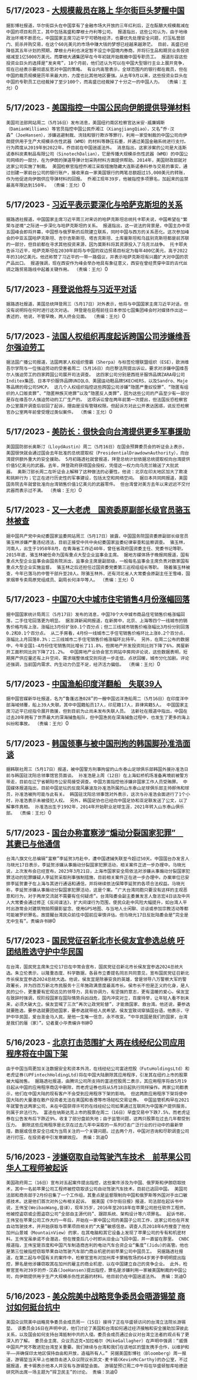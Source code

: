 
  ## 5/17/2023 - [大规模裁员在路上 华尔街巨头梦醒中国](https://www.rfa.org/mandarin/Xinwen/10-05172023144839.html)
 ```据彭博社报道，华尔街巨头在中国享有了金融市场大开放的三年红利后，正在酝酿大规模裁减在中国的项目和员工，其中包括高盛和摩根士丹利等公司。 报道指出，这些公司认为，由于地缘政治环境不断恶化，中国国家主席习近平宁可牺牲经济，也要优先处理安全问题，打压私营部门、扼杀并购交易，在这个60兆美元的市场中赚大钱的梦想已经越来越渺茫。 目前，高盛已经降低其五年计划的预期，摩根士丹利也决定暂不设立中国境内券商，并将衍生品和期货业务投资缩减至1亿5000万美元。而摩根大通集团早在今年初就开始裁撤中国专职员工。 报道形容这些投资业巨头的选择是“发夹弯”，18个月前，他们还认为可以在中国大型银行主业上展开竞争，现在已经表示要彻底反思对中国的策略。 有业内高管表示，全球范围内的银行都在裁员，但在中国的裁员规模是历年来最大的，力度也比其他地区要强。从去年9月以来，这些投资业巨头在中国的专职员工已经裁掉了至少100个，而高盛已经裁掉了十分之一的中国人力。 （责编：王允）```0
  ## 5/17/2023 - [美国指控一中国公民向伊朗提供导弹材料](https://www.rfa.org/mandarin/Xinwen/9-05172023144220.html)
 ```美国司法部网站周二（5月16日）发布消息，美国纽约南区检察官达米安·威廉姆斯（DamianWilliams）等官员指控中国公民乔湘江（XiangjiangQiao），又名“乔·汉森”（JoeHansen），涉嫌逃避制裁、洗钱和银行欺诈等罪行，利用一家受制裁的中国公司向伊朗提供用于生产大规模杀伤性武器（WMD）的材料等静压石墨，并通过美国金融系统进行支付。行为跨度从2019年到2022年。乔目前在中国逍遥法外。 消息指出，这家涉案的公司是大连斯诺泰科炭素制品有限公司（SinotechDalian），它是传播大规模杀伤性武器（WMD）的中国公司网络的一部分，在为伊朗的弹道导弹计划采购材料方面提供帮助。2014年，美国财政部就对这家公司实施了制裁。 美国检察官指控乔湘江采取措施隐藏大连斯诺泰科参与交易的事实，通过创建一家前台公司的银行账户，接收来自一家美国银行的两笔总额超过15,000美元的转账，作为他促进向伊朗供应导弹材料的回报。 乔湘江现年39岁，他被指控多项罪名，加起来的监禁最高年限达到150年。 （责编：王允）```0
  ## 5/17/2023 - [习近平表示要深化与哈萨克斯坦的关系](https://www.rfa.org/mandarin/Xinwen/8-05172023143650.html)
 ```据路透社报道，中国国家主席习近平周三对来访的哈萨克斯坦总统托卡耶夫说，中国希望在"繁荣与逆境"之际进一步深化与哈萨克斯坦的关系。 报道指出，这一说法的背景是，中国主办中亚五国峰会即将开幕，中国想与俄罗斯的后院建立联系，同时中国与西方的关系恶化。这次参加峰会的中亚五国哈萨克斯坦、吉尔吉斯斯坦、塔吉克斯坦、土库曼斯坦和乌兹别克斯坦都是前苏联的一部分，但目前都在寻求其他投资来源，因为莫斯科将其资源投入了乌克兰战争。 托卡耶夫告诉习近平，哈萨克斯坦在2030年前将与中国的双边贸易目标定为每年400亿美元，高于2022年的310亿美元。他还称赞了习近平的一带一路倡议，并表示哈萨克斯坦有兴趣扩大对中国的农产品出口。 报道强调，现在西安作为峰会举办地具有象征意义，西安在曾经贯穿中亚的古代丝绸之路贸易路线中起着关键作用。 （责编：王允）```0
  ## 5/17/2023 - [拜登说他将与习近平对话](https://www.rfa.org/mandarin/Xinwen/7-05172023143138.html)
 ```据路透社报道，美国总统拜登周三（5月17日）对外表示，他将与中国国家主席习近平对话，但没有说明将在何时进行这次对话。 拜登是在启程前往日本参加七国集团峰会时对媒体作出这一表述的，他说，不管早晚，两人终会见面。 （责编：王允）```0
  ## 5/17/2023 - [法国人权组织再度起诉跨国公司涉嫌维吾尔强迫劳工](https://www.rfa.org/mandarin/Xinwen/6-05172023142324.html)
 ```据法国广播公司报道，法国两家人权组织雪霸（Sherpa）与标签伦理联盟组织（ESE），欧洲维吾尔学院与一位强迫劳动的受害者周二（5月16日）向巴黎法院提出诉讼，要求对涉嫌中国维吾尔人强迫劳工的四家跨国公司展开司法调查。 这四家公司分别是西班牙服饰品牌ZARA母公司Inditex集团、日本平价服饰品牌UNIQLO、美國运动鞋品牌SKECHERS，以及Sandro、Maje等品牌的母公司SMCP。 这几个人权组织指控这些跨国公司涉嫌“隐匿严重奴役罪”、“隐匿有组织的人口贩卖罪”、“隐匿种族灭绝罪”以及“隐匿反人类罪”，因为这些公司的产品至少有一部分是存在维吾尔人强迫劳动的工厂生产的。 这项诉讼曾在两年前第一次提出，但法国反恐检察官办公室展开调查后驳回了起诉，理由是没有管辖权限。但起诉方对此公开表达困惑，说反恐检察官办公室两年前曾受理过类似案件。 （责编：王允）```0
  ## 5/17/2023 - [美防长：很快会向台湾提供更多军事援助](https://www.rfa.org/mandarin/Xinwen/5-05172023141958.html)
 ```美国国防部长奥斯汀（LloydAustin）周二（5月16日）在国会预算委员会的听证会上表示，美国很快就会通过国会去年批准的总统提取权（PresidentialDrawdownAuthority），向台湾提供额外重大的安全援助。 5月初路透社就曾报道，拜登总统计划依据总统提取权向台湾提供价值5亿美元的武器。去年，拜登政府获得国会授权，凭借这一权力向乌克兰输送了大批武器。 奥斯汀部长周二在听证会上解释了这种做法的必要性。他说：北京在印太地区加大了欺凌和挑衅行为；它正在进行历史性的军事建设，包括太空和网络空间。 据日本共同网报道，美国国务院去年就曾批准向台湾销售价值1亿美元的武器零件。 但台湾曾对美方去年以来迟迟不交付武器而表示过不满。 （责编：王允）```0
  ## 5/17/2023 - [又一大老虎　国资委原副部长级官员骆玉林被查](https://www.rfa.org/mandarin/Xinwen/4-05172023113730.html)
 ```据中国共产党中央纪委国家监委网站周三（5月17日）披露，中国国务院国资委原副部长级官员骆玉林涉嫌严重违纪违法，目前正接受中共中央纪委国家监委纪律审查和监察调查。 骆玉林，河南人，出生于1958年8月，在青海省工作近40年，曾任省政府国资委主任、党委书记等职。2015年底，骆玉林被任命为国有重点大型企业监事会主席。 据地方媒体扬子晚报网报道，国有重点大型企业监事会由国务院派出，监事会主席是副部级，一般每名监事会主席负责对数家国有重点大型企业实施监督。 骆玉林之后还担任过国资委党委第三巡视组组长等职。 随着骆玉林被查，今年已落马的中管干部升至20人。除骆玉林外，还有河北省人大常委会原副主任王雪峰，国家烟草专卖局原党组成员、副局长何泽华等人。 （责编：王允）```0
  ## 5/17/2023 - [中国70大中城市住宅销售4月份涨幅回落](https://www.rfa.org/mandarin/Xinwen/3-05172023112717.html)
 ```据中国国家统计局周三（5月17日）发布的消息，中国70个大中城市商品住宅销售价格涨幅回落，二手住宅回落更为明显。 据澎湃新闻网报道，在新房中，北京、上海等四个一线城市的销售价格均有上涨，涨幅比3月份扩张0.1个百分点；但二三线城市销售价格涨幅比3月份分别回落0.2和0.1个百分点。 从二手房看，4月份一线城市二手住宅销售价格环比上涨0.2个百分点，涨幅比上月回落0.3%；二三线城市二手住宅销售价格涨幅环比持平。 另外，在周二公布的数据中，今年全国1-4月份住宅销售同比增长了11.8%，但房地产开发投资同比则下降了6%，房屋新开工面积同比则下降了21.2%。 中国房地产业协会官方网站中房网评论说，这些数据表明，短期房产供应量还有上升空间，需求端整体成交则将进一步走低，点状回暖，城市分化加剧。评论还强调，当前国内需求、内生动力仍显不足，经济活力偏低。 （责编：王允）```0
  ## 5/17/2023 - [中国渔船印度洋翻船　失联39人](https://www.rfa.org/mandarin/Xinwen/2-05172023111852.html)
 ```据中国官媒新华社报道，名为“鲁蓬远渔028”的一艘中国远洋渔船周二（5月16日）在印度洋中部海域倾覆，船上39人失联。其中中国籍船员17人，印尼籍17人，菲律宾籍5人。 中国国家主席习近平已经指令展开救援，但到目前为止尚未发布失联人员。 法新社在报道中指出，中国在过去20年拥有了世界最大的深海捕鱼船队，但中国渔民在深海捕鱼过程中，也发生了更多的海上纠纷和事故。 （责编：王允）```0
  ## 5/17/2023 - [韩国领事与被中国刑拘的韩国脚孙准浩面谈](https://www.rfa.org/mandarin/Xinwen/1-05172023111542.html)
 ```据韩联社周三（5月17日）报道，被中国警方刑事拘留的山东泰山足球俱乐部韩国外援孙准浩日前与韩国驻沈阳总领事馆官员面谈。 孙准浩是上周（12日）在上海虹桥机场准备离境前被警方带走，目前在辽宁省朝阳市公安局接受调查。中国方面指控他涉嫌非国家工作人员受贿罪。 中国媒体报道指出，目前中国足坛的反腐风暴波及孙准浩所属的山东泰山足球俱乐部主帅郝伟和球员，孙准浩被拘可能与此有关。 韩国驻沈阳总领事馆对外表示，这次与孙准浩会面进行了1个小时，孙准浩表示未被侵犯人权。 另外，韩国足协也已经向中国足协和亚足联发送了公文，以了解事件真相。 孙准浩出生于1992年，2014年开始职业足球生涯，2021年转入山东泰山俱乐部。 （责编：王允）```0
  ## 5/17/2023 - [国台办称富察涉“煽动分裂国家犯罪”　其妻已与他通信](https://www.rfa.org/mandarin/Xinwen/st2-05172023044731.html)
 ```台湾八旗文化总编辑“富察”李延贺3月赴中，遭中国逮捕失联至今超过50天。中国国台办发言人马晓光17日表示，李延贺涉嫌从事煽动分裂国家犯罪活动，相关案件正进一步办理中。马晓光说，上次发布会已经宣布，2023年3月21日，上海市国家安全局依法对涉嫌从事煽动分裂国家犯罪活动的犯罪嫌疑人李延贺采取刑事强制措施，目前相关案件正在进一步办理中。办案单位已安排李延贺妻子在上海与其进行通话和通信，并将继续依法保障李延贺的各项合法权益。马晓光称，李延贺涉嫌从事煽动分裂国家犯罪活动，这是个案。“广大台湾同胞只要没有这样的主观恶意和行为，对于两岸交流就不需要有任何疑虑”。台湾陆委会副主委兼发言人詹志宏4日谈及中共人大常委会通过修正《反间谍法》，扩大间谍行为范围，使民众赴中风险大幅提升，如台湾人平时出游常会对建筑物拍照摄影留念、使用GPS地图、与当地人士闲聊、访谈或参加宗教活动等都可能被罗织罪名，故提醒台湾民众前往中国前应审慎评估。但马晓光17日反批陆委会是“完全是无中生有”。责编许书婷```0
  ## 5/17/2023 - [国民党征召新北市长侯友宜参选总统 吁团结胜选守护中华民国](https://www.rfa.org/mandarin/Xinwen/st-05172023025256.html)
 ```在台湾，国民党主席朱立伦17日在中常会宣布，国民党征召新北市长侯友宜参选2024总统大选。朱立伦表示，以隆重态度、科学数据，各县市立委提名同志共同意见，宣布国民党征召新北市长侯友宜参选2024总统大选。他说，侯友宜是除暴安良的英雄，曾是领导八万警察大军的警政署长，并为四百万新北市民服务十三年施政满意度最高市长。侯市长不但是正义的化身，是人民的公仆，更重要有宏观远见的领导力，具有协调力，有坚强的意志，更有温暖的爱心。侯友宜在致辞时强调，现阶段国家在国际情势兵凶战危，国内冲突对立，百废待举，让年轻人看不到未来，必须大破大立。侯友宜喊了三次“再次让政党轮替”，才能救国家、救台湾。他还说，要参选就要胜选，要参选就要团结国家，要参选就带给人民希望。侯友宜致词穿插国台语，他表示，守护中华民国，爱台澎金马人民，是他一生唯一信念，永不改变。“中华民国是我们的国家，台湾是我们的厝（家）”。记者夏小华责编许书婷```0
  ## 5/16/2023 - [北京打击范围扩大 两在线经纪公司应用程序将在中国下架](https://www.rfa.org/mandarin/Xinwen/7-05162023162808.html)
 ```由于中国当局更加关注数据安全和资本外流，在线经纪公司富途控股（FutuHoldingsLtd）和老虎证券(UPFintechHoldingLtd)将在中国大陆删除其应用程序，引发其在纽约上市的股票被大幅抛售。 据路透社报道，由腾讯公司所支持的富途控股周二表示，其应用程序将自5月19日起从中国的应用程序商店中删除，而老虎证券也将从5月18日起执行同样操作。两家公司都表示，他们在中国大陆的现有客户不会受到应用程序下架的影响。 但这两款应用程序下架将使中国大陆的大量潜在散户投资者无法在美国和香港等市场轻松交易证券。 中国监管机构早在2021年就警告这两家公司，未在中国获得许可的在线经纪公司如果通过互联网为中国客户提供服务，则属于非法行为。 富途在纳斯达克上市的股票在周二（16日）早盘交易中下跌7.5%，而老虎证券在公告发布后下跌近9%，收复了部分盘前失地；由于监管问题，这两只股票在过去几年都受到压力。 删除这些应用程序是北京在过去几年中采取的一系列打击广泛行业的行动中的最新举措，数据或信息安全已成为当局关注的一个关键问题。过去两个月，中国对咨询和尽职调查公司进行打压，在投资者中引发寒蝉效应。 责编：凯迪```0
  ## 5/16/2023 - [涉嫌窃取自动驾驶汽车技术　前苹果公司华人工程师被起诉](https://www.rfa.org/mandarin/Xinwen/6-05162023153724.html)
 ```美国政府周二（16日）宣布对五起案件提出指控，这些案件涉及为中国、俄罗斯和伊朗窃取技术，其中一名前苹果公司工程师被控窃取该公司自动驾驶汽车技术，目前已逃回中国。 美国司法部和商务部于2月份召集了一个工作组，其重点是监督限制向中国和俄罗斯等外国对手出口敏感技术。这是他们首次对外公布相关起诉。 据美国《华尔街日报》报道，司法部在起诉书中说，王伟宝(WeibaoWang,音译），现年35岁，2016年至2018年在苹果公司担任软件工程师。他被控盗窃或企图盗窃公司“全部自主源代码”、跟踪系统、架构设计等六项罪名。 起诉书称，王伟宝在苹果公司工作大约一年后，开始在一家中国公司的美国子公司工作，这家公司也在开发自动驾驶技术，并开始获取与苹果项目相关的“大量”敏感信息。调查人员2018年6月搜查了他在加州山景城（MountainView）的家，在其电脑和其它设备上发现了苹果公司的专有和机密材料。王伟宝虽承诺不会潜逃，但在搜查后几小时即从旧金山飞回中国，并一直留在那里。 CNBC报道指，王伟宝是百度和中国汽车制造商吉利的电动汽车合资企业“集度”(Jidu)的高管。他也是第三位被指控窃取苹果自动驾驶汽车部门商业机密的前苹果公司中国员工。 另据路透社报道，在第二起与中国有关的案件中，检察官宣布对加州库卡蒙格牧场的64岁男子李明明提出指控，罪名是他涉嫌窃取其在加州的雇主的商业机密，以在中国建立自己的竞争企业。 此外，检察官宣布对39岁的乔·汉森(JoeHansen)提出指控，罪名是涉嫌利用一家被美国制裁的中国公司，向伊朗提供用于生产大规模杀伤性武器的材料。他目前仍在中国逍遥法外。 责编：凯迪```0
  ## 5/16/2023 - [美众院美中战略竞争委员会晤游锡堃 商讨如何挺台抗中](https://www.rfa.org/mandarin/Xinwen/5-05162023114354.html)
 ```美国众议院美中战略竞争委员会成员周一（15日）接待了正在华盛顿访问的台湾立法院长游锡堃。 该委员会16日在声明中说，他们讨论了美国和台湾如何通过经济接触和安全援助加深彼此关系，以及国会如何支持台湾抵制中共的入侵。委员会成员通过会议对台湾立法者的观点有了更深入的了解。 委员会主席、众议员迈克∙加拉格尔（MikeGallagher）在声明中强调：“威慑中国共产党不敢进犯台湾至关重要。我们继续与台湾和我们在该地区的盟友携手合作，以维护和平——并确保印太地区保持自由和开放，造福所有人。” 另据美国彭博社（Bloomberg）周一报道，游锡堃当天早上也被目击进入众议院议长凯文·麦卡锡(KevinMcCarthy)的办公室，不过据报道，麦卡锡表示他本人并没有与游锡堃会面。 游锡堃预订周二中午将在华盛顿智库哈德逊研究所出席一场主题为“捍卫民主”的讨论。 责编：凯迪```0